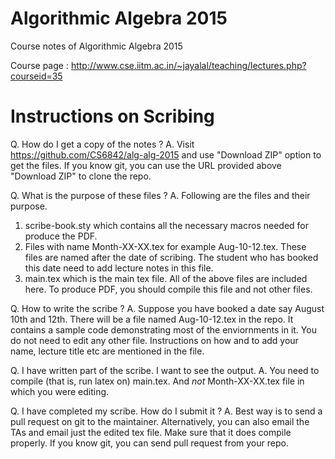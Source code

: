 # Algorithmic Algebra 2015
Course notes of Algorithmic Algebra 2015

Course page : http://www.cse.iitm.ac.in/~jayalal/teaching/lectures.php?courseid=35

# Instructions on Scribing

Q. How do I get a copy of the notes ?
A. Visit https://github.com/CS6842/alg-alg-2015 and use "Download ZIP" option
    to get the files. If you know git, you can use the URL provided above
    "Download ZIP" to clone the repo.

Q. What is the purpose of these files ?
A. Following are the files and their purpose.
  1. scribe-book.sty which contains all the necessary macros needed for produce the PDF.
  2. Files with name Month-XX-XX.tex for example Aug-10-12.tex. These files
     are named after the date of scribing. The student who has booked this
     date need to add lecture notes in this file.
  3. main.tex which is the main tex file. All of the above files are included
     here. To produce PDF, you should compile this file and not other files.

Q. How to write the scribe ?
A. Suppose you have booked a date say August 10th and 12th. There will be a
    file named Aug-10-12.tex in the repo. It contains a sample code
    demonstrating most of the enviornments in it. You do not need to edit any other file.
    Instructions on how and to add your name, lecture title etc are mentioned in the file.

Q. I have written part of the scribe. I want to see the output.
A. You need to compile (that is, run latex on) main.tex. And *not* Month-XX-XX.tex file in which you were editing.

Q. I have completed my scribe. How do I submit it ?
A. Best way is to send a pull request on git to the maintainer. Alternatively, you can also email the TAs and email just the edited tex file. Make sure that it does compile properly. If you know git, you can send pull request from your repo.

